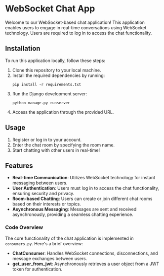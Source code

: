 # WebSocket Chat App

Welcome to our WebSocket-based chat application! This application enables users to engage in real-time conversations using WebSocket technology. Users are required to log in to access the chat functionality.

## Installation

To run this application locally, follow these steps:

1. Clone this repository to your local machine.
2. Install the required dependencies by running:
    ```
    pip install -r requirements.txt
    ```
3. Run the Django development server:
    ```
    python manage.py runserver
    ```
4. Access the application through the provided URL.

## Usage

1. Register or log in to your account.
2. Enter the chat room by specifying the room name.
3. Start chatting with other users in real-time!

## Features

- **Real-time Communication**: Utilizes WebSocket technology for instant messaging between users.
- **User Authentication**: Users must log in to access the chat functionality, ensuring security and privacy.
- **Room-based Chatting**: Users can create or join different chat rooms based on their interests or topics.
- **Asynchronous Messaging**: Messages are sent and received asynchronously, providing a seamless chatting experience.


### Code Overview

The core functionality of the chat application is implemented in `consumers.py`. Here's a brief overview:

- **ChatConsumer**: Handles WebSocket connections, disconnections, and message exchanges between users.
- **get_user_from_jwt**: Asynchronously retrieves a user object from a JWT token for authentication.
